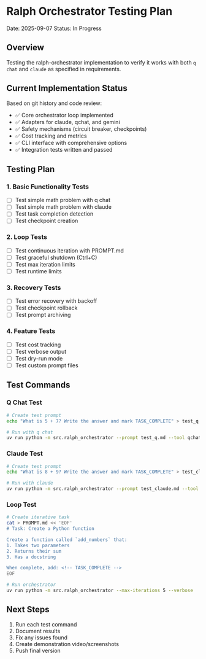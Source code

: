 # Ralph Orchestrator Testing Plan
Date: 2025-09-07
Status: In Progress

## Overview
Testing the ralph-orchestrator implementation to verify it works with both `q chat` and `claude` as specified in requirements.

## Current Implementation Status
Based on git history and code review:
- ✅ Core orchestrator loop implemented
- ✅ Adapters for claude, qchat, and gemini
- ✅ Safety mechanisms (circuit breaker, checkpoints)
- ✅ Cost tracking and metrics
- ✅ CLI interface with comprehensive options
- ✅ Integration tests written and passed

## Testing Plan

### 1. Basic Functionality Tests
- [ ] Test simple math problem with q chat
- [ ] Test simple math problem with claude  
- [ ] Test task completion detection
- [ ] Test checkpoint creation

### 2. Loop Tests
- [ ] Test continuous iteration with PROMPT.md
- [ ] Test graceful shutdown (Ctrl+C)
- [ ] Test max iteration limits
- [ ] Test runtime limits

### 3. Recovery Tests
- [ ] Test error recovery with backoff
- [ ] Test checkpoint rollback
- [ ] Test prompt archiving

### 4. Feature Tests
- [ ] Test cost tracking
- [ ] Test verbose output
- [ ] Test dry-run mode
- [ ] Test custom prompt files

## Test Commands

### Q Chat Test
```bash
# Create test prompt
echo "What is 5 + 7? Write the answer and mark TASK_COMPLETE" > test_q.md

# Run with q chat
uv run python -m src.ralph_orchestrator --prompt test_q.md --tool qchat --max-iterations 2
```

### Claude Test  
```bash
# Create test prompt
echo "What is 8 + 9? Write the answer and mark TASK_COMPLETE" > test_claude.md

# Run with claude
uv run python -m src.ralph_orchestrator --prompt test_claude.md --tool claude --max-iterations 2
```

### Loop Test
```bash
# Create iterative task
cat > PROMPT.md << 'EOF'
# Task: Create a Python function

Create a function called `add_numbers` that:
1. Takes two parameters
2. Returns their sum
3. Has a docstring

When complete, add: <!-- TASK_COMPLETE -->
EOF

# Run orchestrator
uv run python -m src.ralph_orchestrator --max-iterations 5 --verbose
```

## Next Steps
1. Run each test command
2. Document results
3. Fix any issues found
4. Create demonstration video/screenshots
5. Push final version